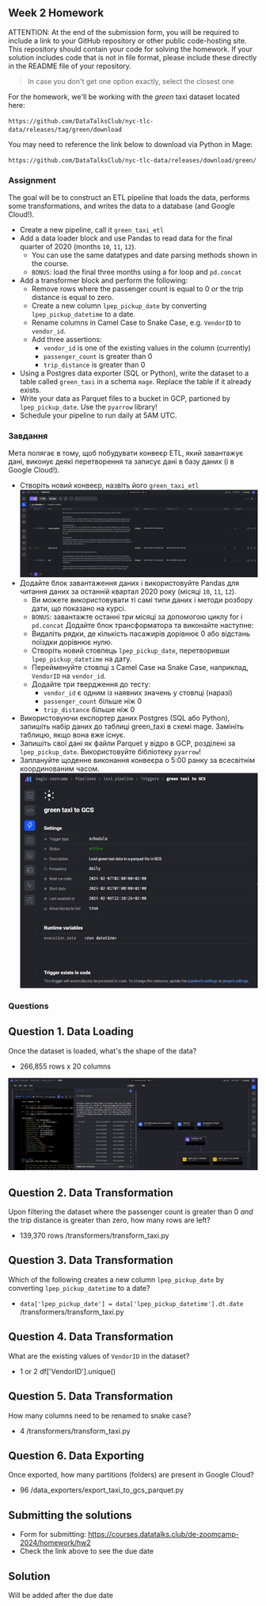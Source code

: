 ## Week 2 Homework

ATTENTION: At the end of the submission form, you will be required to include a link to your GitHub repository or other public code-hosting site. This repository should contain your code for solving the homework. If your solution includes code that is not in file format, please include these directly in the README file of your repository.

> In case you don't get one option exactly, select the closest one 

For the homework, we'll be working with the _green_ taxi dataset located here:

`https://github.com/DataTalksClub/nyc-tlc-data/releases/tag/green/download`

You may need to reference the link below to download via Python in Mage:

`https://github.com/DataTalksClub/nyc-tlc-data/releases/download/green/`

### Assignment

The goal will be to construct an ETL pipeline that loads the data, performs some transformations, and writes the data to a database (and Google Cloud!).

- Create a new pipeline, call it `green_taxi_etl`
- Add a data loader block and use Pandas to read data for the final quarter of 2020 (months `10`, `11`, `12`).
  - You can use the same datatypes and date parsing methods shown in the course.
  - `BONUS`: load the final three months using a for loop and `pd.concat`
- Add a transformer block and perform the following:
  - Remove rows where the passenger count is equal to 0 _or_ the trip distance is equal to zero.
  - Create a new column `lpep_pickup_date` by converting `lpep_pickup_datetime` to a date.
  - Rename columns in Camel Case to Snake Case, e.g. `VendorID` to `vendor_id`.
  - Add three assertions:
    - `vendor_id` is one of the existing values in the column (currently)
    - `passenger_count` is greater than 0
    - `trip_distance` is greater than 0
- Using a Postgres data exporter (SQL or Python), write the dataset to a table called `green_taxi` in a schema `mage`. Replace the table if it already exists.
- Write your data as Parquet files to a bucket in GCP, partioned by `lpep_pickup_date`. Use the `pyarrow` library!
- Schedule your pipeline to run daily at 5AM UTC.

### Завдання
Мета полягає в тому, щоб побудувати конвеєр ETL, який завантажує дані, виконує деякі перетворення та записує дані в базу даних (і в Google Cloud!).

- Створіть новий конвеєр, назвіть його `green_taxi_etl`
![](./screenshots/green_taxi_etl.jpg "Green Taxi ETL")
- Додайте блок завантаження даних і використовуйте Pandas для читання даних за останній квартал 2020 року (місяці `10`, `11`, `12`).
  - Ви можете використовувати ті самі типи даних і методи розбору дати, що показано на курсі.
  - `BONUS`: завантажте останні три місяці за допомогою циклу for і `pd.concat`
Додайте блок трансформатора та виконайте наступне:
  - Видаліть рядки, де кількість пасажирів дорівнює 0 або відстань поїздки дорівнює нулю.
  - Створіть новий стовпець `lpep_pickup_date`, перетворивши `lpep_pickup_datetime` на дату.
  - Перейменуйте стовпці з Camel Case на Snake Case, наприклад, `VendorID` на `vendor_id`.
  - Додайте три твердження до тесту:
    - `vendor_id` є одним із наявних значень у стовпці (наразі)
    - `passenger_count` більше ніж 0
    - `trip_distance` більше ніж 0
- Використовуючи експортер даних Postgres (SQL або Python), запишіть набір даних до таблиці green_taxi в схемі mage. Замініть таблицю, якщо вона вже існує.
- Запишіть свої дані як файли Parquet у відро в GCP, розділені за `lpep_pickup_date`. Використовуйте бібліотеку `pyarrow`!
- Заплануйте щоденне виконання конвеєра о 5:00 ранку за всесвітнім координованим часом.
![](./screenshots/taxi_trigger_mage.jpg "Green Taxi ETL Trigger")
### Questions

## Question 1. Data Loading

Once the dataset is loaded, what's the shape of the data?

* 266,855 rows x 20 columns
  
![load_taxi_data.py](./screenshots/data_load.jpg "Load data from TLC dataset and the row count")
## Question 2. Data Transformation

Upon filtering the dataset where the passenger count is greater than 0 _and_ the trip distance is greater than zero, how many rows are left?

* 139,370 rows /transformers/transform_taxi.py

## Question 3. Data Transformation

Which of the following creates a new column `lpep_pickup_date` by converting `lpep_pickup_datetime` to a date?

* `data['lpep_pickup_date'] = data['lpep_pickup_datetime'].dt.date` /transformers/transform_taxi.py

## Question 4. Data Transformation

What are the existing values of `VendorID` in the dataset?

* 1 or 2      df['VendorID'].unique()

## Question 5. Data Transformation

How many columns need to be renamed to snake case?

* 4 /transformers/transform_taxi.py

## Question 6. Data Exporting

Once exported, how many partitions (folders) are present in Google Cloud?

* 96 /data_exporters/export_taxi_to_gcs_parquet.py

## Submitting the solutions

* Form for submitting: https://courses.datatalks.club/de-zoomcamp-2024/homework/hw2
* Check the link above to see the due date
  
## Solution

Will be added after the due date

